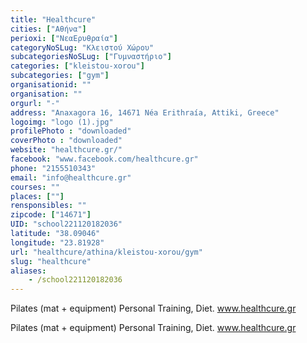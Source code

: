 ```yaml
---
title: "Healthcure"
cities: ["Αθήνα"]
perioxi: ["ΝεαEρυθραία"]
categoryNoSLug: "Κλειστού Χώρου"
subcategoriesNoSLug: ["Γυμναστήριο"]
categories: ["kleistou-xorou"]
subcategories: ["gym"]
organisationid: ""
organisation: ""
orgurl: "-"
address: "Anaxagora 16, 14671 Néa Erithraía, Attiki, Greece"
logoimg: "logo (1).jpg"
profilePhoto : "downloaded"
coverPhoto : "downloaded"
website: "healthcure.gr/"
facebook: "www.facebook.com/healthcure.gr"
phone: "2155510343"
email: "info@healthcure.gr"
courses: ""
places: [""]
rensponsibles: ""
zipcode: ["14671"]
UID: "school221120182036"
latitude: "38.09046"
longitude: "23.81928"
url: "healthcure/athina/kleistou-xorou/gym"
slug: "healthcure"
aliases:
    - /school221120182036
---
```



Pilates (mat + equipment) Personal Training, Diet. www.healthcure.gr

Pilates (mat + equipment) Personal Training, Diet. www.healthcure.gr